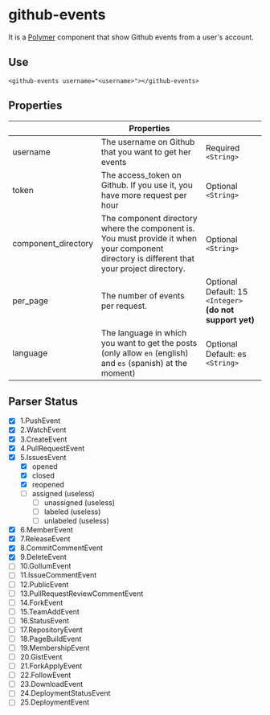 # github-events

It is a [Polymer](https://www.polymer-project.org/1.0/) component that show Github events from a user's account.

## Use
`<github-events username="<username>"></github-events>`

## Properties

|                     | Properties                                                                                                                                   |                                   |
|---------------------|---------------------------------------------------------------------------------------------------------------------------------------------|-----------------------------------|
| username            | The username on Github that you want to get her events                                                                                      | Required  `<String>`                |
| token               | The access_token on Github. If you use it, you have more request per hour                                                                   | Optional `<String>`               |
| component_directory | The component directory where the component is. You must provide it when your component directory is different that your project directory. | Optional `<String>`               |
| per_page            | The number of events per request.                                                                                                           | Optional Default: 15  `<Integer>` **(do not support yet)** |
| language            | The language in which you want to get the posts (only allow `en` (english) and `es` (spanish) at the moment)                                | Optional Default: es `<String>`   |

## Parser Status

- [x] 1.PushEvent
- [x] 2.WatchEvent
- [x] 3.CreateEvent
- [x] 4.PullRequestEvent
- [x] 5.IssuesEvent
  - [x] opened
  - [x] closed
  - [x] reopened
  - [ ] assigned (useless)
	- [ ] unassigned (useless)
	- [ ] labeled (useless)
	- [ ] unlabeled (useless)
- [x] 6.MemberEvent
- [X] 7.ReleaseEvent
- [X] 8.CommitCommentEvent
- [x] 9.DeleteEvent
- [ ] 10.GollumEvent
- [ ] 11.IssueCommentEvent
- [ ] 12.PublicEvent
- [ ] 13.PullRequestReviewCommentEvent
- [ ] 14.ForkEvent
- [ ] 15.TeamAddEvent
- [ ] 16.StatusEvent
- [ ] 17.RepositoryEvent
- [ ] 18.PageBuildEvent
- [ ] 19.MembershipEvent
- [ ] 20.GistEvent
- [ ] 21.ForkApplyEvent
- [ ] 22.FollowEvent
- [ ] 23.DownloadEvent
- [ ] 24.DeploymentStatusEvent
- [ ] 25.DeploymentEvent